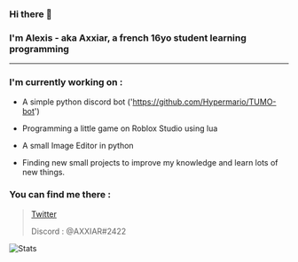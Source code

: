 ### Hi there 👋
### I'm Alexis - aka **Axxiar**, a french 16yo student learning programming
<hr>

### I'm currently working on :
- A simple python discord bot ('https://github.com/Hypermario/TUMO-bot')

- Programming a little game on Roblox Studio using lua
- A small Image Editor in python
- Finding new small projects to improve my knowledge and learn lots of new things.

### You can find me there :
> [Twitter](https://twitter.com/Axxi4R)
> 
> Discord : @AXXIAR#2422

![Stats](https://github-readme-stats.vercel.app/api?username=axxiar)
